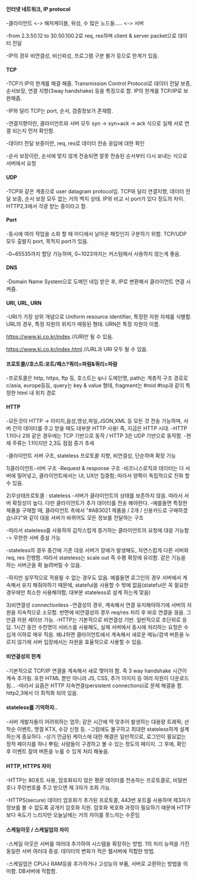#### 인터넷 네트워크, IP protocol

-클라이언트 <-> 해저케이블, 위성, 수 많은 노드들..... <-> 서버

-from 2.3.50.12 to 30.50.100.2로 req, res하며 client & server packet으로 데이터 전달

-IP의 경우 비연결성, 비신뢰성, 프로그램 구분 불가 등으로 한계가 있음.

 

#### TCP

-TCP가 IP의 한계를 해결 해줌. Transmission Control Protocol로 데이터 전달 보증, 순서보장, 연결 지향(3way handshake) 등을 특징으로 함. IP의 한계를 TCP/IP로 보완해줌.

-IP와 달리 TCP는 port, 순서, 검증정보가 존재함.

-연결지향이란, 클라이언트와 서버 모두 syn -> syn+ack -> ack 식으로 실제 서로 연결 되는지 먼저 확인함.

-데이터 전달 보증이란, req, res로 데이터 전송 응답에 대한 확인

-순서 보장이란, 순서에 맞지 않게 전송되면 잘못 전송된 순서부터 다시 보내는 식으로 서버에서 요청

 

#### UDP

-TCP와 같은 계층으로 user datagram protocol임. TCP와 달리 연결지향, 데이터 전달 보증, 순서 보장 모두 없는 거의 백지 상태. IP와 비교 시 port가 있다 정도의 차이. HTTP2,3에서 각광 받는 중이라고 함.

 

#### Port

-동시에 여러 작업을 소화 할 때 어디에서 날아온 패킷인지 구분하기 위함. TCP/UDP 모두 출발지 port, 목적지 port가 있음.

-0~65535까지 할당 가능하며, 0~1023까지는 커스텀해서 사용하지 않는게 좋음.

 

#### DNS

-Domain Name System으로 도메인 네임 받은 후, IP로 변환해서 클라이언트 연결 시켜줌.

 

#### URI, URL, URN

-URI가 가장 상위 개념으로 Uniform resource identifier, 특정한 자원 자체를 식별함. URL의 경우, 특정 자원의 위치가 매핑된 형태. URN은 특정 자원의 이름.

 

https://www.ki.co.kr/index  //URI만 될 수 있음.

https://www.ki.co.kr/index.html  //URL과 URI 모두 될 수 있음.

 

#### 프로토콜//호스트:포트/패스?쿼리=파람&쿼리=파람

 

-프로토콜은 http, https, ftp 등, 호스트는 ip나 도메인명, path는 계층적 구조 경로로 c/asia, europe등등, query는 key & value 형태, fragment는 #mid #top과 같이 특정한 html 내 위치 경로

 

#### HTTP
-모든것이 HTTP -> 이미지,음성,영상,파일,JSON,XML 등 모든 것 전송 가능하며, 서버 간의 데이터를 주고 받을 때도 대부분 HTTP 사용! 즉, 지금은 HTTP 시대.
-HTTP 1.1이나 2와 같은 경우에는 TCP 기반으로 동작 / HTTP 3은 UDP 기반으로 동작함.
-현재 주류는 1.1이지만 2,3도 점점 증가 추세

-클라이언트 서버 구조, stateless 프로토콜 지향, 비연결성, 단순하며 확장 가능

 

1)클라이언트-서버 구조
-Request & response 구조
-비즈니스로직과 데이터는 다 서버에 밀어넣고, 클라이언트에서는 UI, UX만 집중함; 따라서 양쪽이 독립적으로 진화 할 수 있음.

2)무상태프로토콜 : stateless
-서버가 클라이언트의 상태를 보존하지 않음. 따라서 서버 확장성이 높다. 다만 클라이언트가 추가 데이터를 전송 해야한다.
-예를들면 특정한 제품을 구매할 때, 클라이언트 측에서 "#AB3021 제품을 / 2개 / 신용카드로 구매하겠습니다"와 같이 대응 서버가 바뀌어도 모든 정보를 전달하는 구조

-따라서 stateless를 사용하여 갑작스럽게 증가하는 클라이언트의 요청에 대응 가능함 -> 무한한 서버 증설 가능

-stateless의 경우 중간에 기존 대응 서버가 장애가 발생해도, 자연스럽게 다른 서버와 req, res 진행함. 따라서 stateless는 scale out 즉 수평 확장에 유리함. 같은 기능을 하는 서버군을 확 늘려버릴 수 있음.

-하지만 실무적으로 적용될 수 없는 경우도 있음. 예를들면 로그인의 경우 서버에서 계속해서 유지 해줘야하기 때문에, stateful을 사용할 수 밖에 없음(stateful은 꼭 필요한 경우에만 최소한 사용해야함; 대부분 stateless로 설계 하는게 맞음)

 

3)비연결성 connectionless
-연결성의 경우, 계속해서 연결 유지해야하기에 서버의 자원을 지속적으로 소모함. 반면에 비연결성의 경우 req/res 처리 후 바로 연결을 끊음. 그만큼 자원 세이브 가능.
-HTTP는 기본적으로 비연결성 기반. 일반적으로 초단위로 응답. 1시간 동안 수천명이 서비스를 사용해도, 실제 서버에서 동시에 처리하는 요청은 수십개 이하로 매우 작음. 왜냐하면 클라이언트에서 계속해서 새로운 메뉴/검색 버튼을 누르지 않기에 서버 입장에서는 자원을 효율적으로 사용할 수 있음.

 

#### 비연결성의 한계
-기본적으로 TCP/IP 연결을 계속해서 새로 맺어야 함. 즉 3 way handshake 시간이 계속 추가됨. 또한 HTML 뿐만 아니라 JS, CSS, 추가 이미지 등 여러 자원이 다운로드 됨...
-따라서 요즘은 HTTP 지속연결(persistent connections)로 문제 해결을 함. http2,3에서 더 최적화 되어 있음.

 

#### stateless를 기억하자..
-서버 개발자들이 어려워하는 업무; 같은 시간에 딱 맞추어 발생하는 대용량 트래픽; 선착순 이벤트, 명절 KTX, 수강 신청 등.
-그럼에도 불구하고 최대한 stateless하게 설계하는게 중요하다.
-상기 언급된 케이스에 대한 해결은 일반적으로, 로그인이 필요없는 정적 페이지를 하나 뿌림; 사람들이 구경하고 볼 수 있는 정도의 페이지. 그 후에, 확인 후 이벤트 참여 버튼을 누를 수 있게 처리 해놓음.

 

#### HTTP, HTTPS 차이

-HTTP는 80포트 사용, 암호화되지 않은 평문 데이터를 전송하는 프로토콜로, 비밀번호나 주민번호를 주고 받으면 제 3자가 조회 가능.

-HTTPS(secure) 데이터 암호화가 추가된 프로토콜, 443번 포트를 사용하며 제3자가 정보를 볼 수 없도록 공개키 암호화 지원. 암호화 복호화 과정이 필요하기 때문에 HTTP보다 속도가 느리지만 오늘날에는 거의 차이를 못느끼는 수준임

 

#### 스케일아웃 / 스케일업의 차이

-스케일 아웃은 서버를 여러대 추가하여 시스템을 확장하는 방법. 1의 처리 능력을 가진 동일한 서버 여러대 증설. 데이터의 변화가 적은 웹서버에 적합한 방법.

-스케일업은 CPU나 RAM등을 추가하거나 고성능의 부품, 서버로 교환하는 방법을 의미함. DB서버에 적합함.
